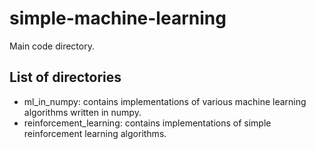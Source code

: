 # simple-machine-learning
Main code directory.

## List of directories
- ml_in_numpy: contains implementations of various machine learning algorithms written in numpy.
- reinforcement_learning: contains implementations of simple reinforcement learning algorithms.

